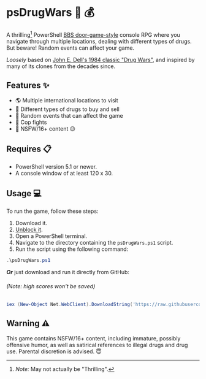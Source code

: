 ﻿# psDrugWars :syringe: :moneybag:

A thrilling[^1] PowerShell [BBS door-game-style](https://en.wikipedia.org/wiki/Door_(bulletin_board_system)) console RPG where you navigate through multiple locations, dealing with different types of drugs. But beware! Random events can affect your game.

*Loosely* based on [John E. Dell's 1984 classic "Drug Wars"](https://en.wikipedia.org/wiki/Drug_Wars_(video_game)), and inspired by many of its clones from the decades since.

## Features :sparkles:

- :earth_americas: Multiple international locations to visit
- :pill: Different types of drugs to buy and sell
- :game_die: Random events that can affect the game
- :cop: Cop fights
- :underage: NSFW/16+ content :wink:

## Requires :clipboard:

- PowerShell version 5.1 or newer.
- A console window of at least 120 x 30.

## Usage :computer:

To run the game, follow these steps:

1. Download it.
2. [Unblock it](https://learn.microsoft.com/en-us/powershell/module/microsoft.powershell.utility/unblock-file).
3. Open a PowerShell terminal.
4. Navigate to the directory containing the `psDrugWars.ps1` script.
5. Run the script using the following command:

```powershell
.\psDrugWars.ps1
```

***Or*** just download and run it directly from GitHub:
###### (Note: high scores won't be saved)

```powershell
iex (New-Object Net.WebClient).DownloadString('https://raw.githubusercontent.com/dpo007/psDrugWars/main/psDrugWars.ps1')
```

## Warning :warning:

This game contains NSFW/16+ content, including immature, possibly offensive humor, as well as satirical references to illegal drugs and drug use. Parental discretion is advised. :innocent:

[^1]: _Note:_ May not actually be "Thrilling".